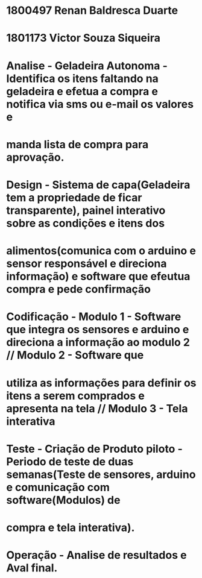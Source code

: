 # 1800497 Renan Baldresca Duarte
# 1801173 Victor Souza Siqueira


# Analise - Geladeira Autonoma - Identifica os itens faltando na geladeira e efetua a compra e notifica via sms ou e-mail os valores e
# manda lista de compra para aprovação.




# Design - Sistema de capa(Geladeira tem a propriedade de ficar transparente), painel interativo sobre as condições e itens dos
# alimentos(comunica com o arduino e sensor responsável e direciona informação)  e software que efeutua compra e pede confirmação




# Codificação - Modulo 1 - Software que integra os sensores e arduino e direciona a informação ao modulo 2 // Modulo 2 - Software que 
# utiliza as informações para definir os itens a serem comprados e apresenta na tela // Modulo 3 - Tela interativa



# Teste - Criação de Produto piloto - Periodo de teste de duas semanas(Teste de sensores, arduino e comunicação com software(Modulos) de
# compra e tela interativa).




# Operação - Analise de resultados e Aval final.



